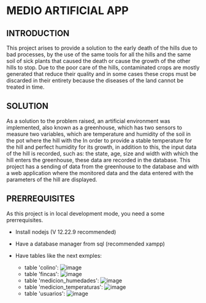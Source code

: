 # MEDIO ARTIFICIAL APP

## INTRODUCTION
This project arises to provide a solution to the early death of the hills due to bad processes, 
by the use of the same tools for all the hills and the same soil of sick plants that caused the death or cause 
the growth of the other hills to stop. Due to the poor care of the hills, contaminated crops are mostly generated 
that reduce their quality and in some cases these crops must be discarded in their entirety because the diseases 
of the land cannot be treated in time.


## SOLUTION 
As a solution to the problem raised, an artificial environment was implemented, also known as a greenhouse, which has two sensors to measure two variables, which are temperature and humidity of the soil in the pot where the hill with the In order to provide a stable temperature for the hill and perfect humidity for its growth, in addition to this, the input data of the hill is recorded, such as: the state, age, size and width with which the hill enters the greenhouse, these data are recorded in the database. This project has a sending of data from the greenhouse to the database and with a web application where the monitored data and the data entered with the parameters of the hill are displayed.

## PRERREQUISITES
As this project is in local development mode, you need a some prerrequisites.

- Install nodejs (V 12.22.9 recommended)
- Have a database manager from sql (recommended xampp)
- Have tables like the next exmples:
    
    -  table 'colino':  ![image](https://user-images.githubusercontent.com/87032143/203472307-2495eb14-6599-436f-a992-6146948ec146.png)
    -  table 'fincas': ![image](https://user-images.githubusercontent.com/87032143/203472374-03ee1e34-2e59-4f19-91ad-f9106125f957.png)
    -  table 'medicion_humedades': ![image](https://user-images.githubusercontent.com/87032143/203472433-13700cc7-2063-41b3-910c-09bbc8a11e04.png)
    -  table 'medicion_temperaturas': ![image](https://user-images.githubusercontent.com/87032143/203472479-1af0a4f3-83e4-4cf2-a2df-5469d95c7e86.png)     
    -  table 'usuarios': ![image](https://user-images.githubusercontent.com/87032143/203472528-10e5ab37-3256-404c-84ec-48f225f8a504.png)



